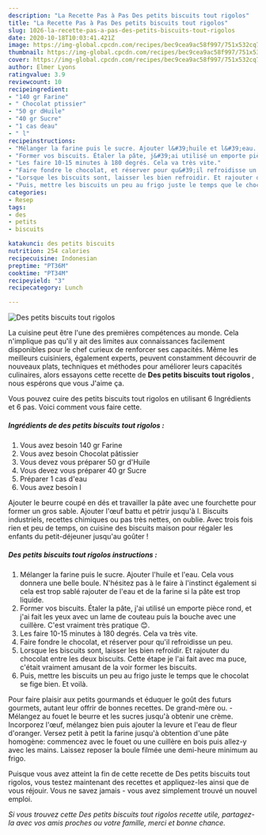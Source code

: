 ```yaml
---
description: "La Recette Pas à Pas Des petits biscuits tout rigolos"
title: "La Recette Pas à Pas Des petits biscuits tout rigolos"
slug: 1026-la-recette-pas-a-pas-des-petits-biscuits-tout-rigolos
date: 2020-10-18T10:03:41.421Z
image: https://img-global.cpcdn.com/recipes/bec9cea9ac58f997/751x532cq70/des-petits-biscuits-tout-rigolos-photo-principale-de-la-recette.jpg
thumbnail: https://img-global.cpcdn.com/recipes/bec9cea9ac58f997/751x532cq70/des-petits-biscuits-tout-rigolos-photo-principale-de-la-recette.jpg
cover: https://img-global.cpcdn.com/recipes/bec9cea9ac58f997/751x532cq70/des-petits-biscuits-tout-rigolos-photo-principale-de-la-recette.jpg
author: Elmer Lyons
ratingvalue: 3.9
reviewcount: 10
recipeingredient:
- "140 gr Farine"
- " Chocolat ptissier"
- "50 gr dHuile"
- "40 gr Sucre"
- "1 cas deau"
- " l"
recipeinstructions:
- "Mélanger la farine puis le sucre. Ajouter l&#39;huile et l&#39;eau. Cela vous donnera une belle boule. N&#39;hésitez pas à le faire à l&#39;instinct également si cela est trop sablé rajouter de l&#39;eau et de la farine si la pâte est trop liquide."
- "Former vos biscuits. Étaler la pâte, j&#39;ai utilisé un emporte pièce rond, et j&#39;ai fait les yeux avec un lame de couteau puis la bouche avec une cuillère. C&#39;est vraiment très pratique 😊."
- "Les faire 10-15 minutes à 180 degrés. Cela va très vite."
- "Faire fondre le chocolat, et réserver pour qu&#39;il refroidisse un peu."
- "Lorsque les biscuits sont, laisser les bien refroidir. Et rajouter du chocolat entre les deux biscuits. Cette étape je l&#39;ai fait avec ma puce, c&#39;était vraiment amusant de la voir former les biscuits."
- "Puis, mettre les biscuits un peu au frigo juste le temps que le chocolat se fige bien. Et voilà."
categories:
- Resep
tags:
- des
- petits
- biscuits

katakunci: des petits biscuits 
nutrition: 254 calories
recipecuisine: Indonesian
preptime: "PT36M"
cooktime: "PT34M"
recipeyield: "3"
recipecategory: Lunch

---
```



![Des petits biscuits tout rigolos](https://img-global.cpcdn.com/recipes/bec9cea9ac58f997/751x532cq70/des-petits-biscuits-tout-rigolos-photo-principale-de-la-recette.jpg)

La cuisine peut être l'une des premières compétences au monde. Cela n'implique pas qu'il y ait des limites aux connaissances facilement disponibles pour le chef curieux de renforcer ses capacités. Même les meilleurs cuisiniers, également experts, peuvent constamment découvrir de nouveaux plats, techniques et méthodes pour améliorer leurs capacités culinaires, alors essayons cette recette de <strong> Des petits biscuits tout rigolos </strong>, nous espérons que vous J'aime ça.

<!--inarticleads1-->

Vous pouvez cuire des petits biscuits tout rigolos en utilisant 6 Ingrédients et 6 pas. Voici comment vous faire cette.

##### Ingrédients de des petits biscuits tout rigolos :

1. Vous avez besoin 140 gr Farine
1. Vous avez besoin  Chocolat pâtissier
1. Vous devez vous préparer 50 gr d&#39;Huile
1. Vous devez vous préparer 40 gr Sucre
1. Préparer 1 cas d&#39;eau
1. Vous avez besoin  l


Ajouter le beurre coupé en dés et travailler la pâte avec une fourchette pour former un gros sable. Ajouter l&#39;œuf battu et pétrir jusqu&#39;à l. Biscuits industriels, recettes chimiques ou pas très nettes, on oublie. Avec trois fois rien et peu de temps, on cuisine des biscuits maison pour régaler les enfants du petit-déjeuner jusqu&#39;au goûter ! 

<!--inarticleads2-->

##### Des petits biscuits tout rigolos instructions :

1. Mélanger la farine puis le sucre. Ajouter l&#39;huile et l&#39;eau. Cela vous donnera une belle boule. N&#39;hésitez pas à le faire à l&#39;instinct également si cela est trop sablé rajouter de l&#39;eau et de la farine si la pâte est trop liquide.
1. Former vos biscuits. Étaler la pâte, j&#39;ai utilisé un emporte pièce rond, et j&#39;ai fait les yeux avec un lame de couteau puis la bouche avec une cuillère. C&#39;est vraiment très pratique 😊.
1. Les faire 10-15 minutes à 180 degrés. Cela va très vite.
1. Faire fondre le chocolat, et réserver pour qu&#39;il refroidisse un peu.
1. Lorsque les biscuits sont, laisser les bien refroidir. Et rajouter du chocolat entre les deux biscuits. Cette étape je l&#39;ai fait avec ma puce, c&#39;était vraiment amusant de la voir former les biscuits.
1. Puis, mettre les biscuits un peu au frigo juste le temps que le chocolat se fige bien. Et voilà.


Pour faire plaisir aux petits gourmands et éduquer le goût des futurs gourmets, autant leur offrir de bonnes recettes. De grand-mère ou. -Mélangez au fouet le beurre et les sucres jusqu&#39;à obtenir une crème. Incorporez l&#39;œuf, mélangez bien puis ajouter la levure et l&#39;eau de fleur d&#39;oranger. Versez petit à petit la farine jusqu&#39;à obtention d&#39;une pâte homogène: commencez avec le fouet ou une cuillère en bois puis allez-y avec les mains. Laissez reposer la boule filmée une demi-heure minimum au frigo. 

<!--inarticleads1-->

<p>
Puisque vous avez atteint la fin de cette recette de Des petits biscuits tout rigolos, vous testez maintenant des recettes et appliquez-les ainsi que de vous réjouir. Vous ne savez jamais - vous avez simplement trouvé un nouvel emploi.
</p>

<p>
<i>Si vous trouvez cette Des petits biscuits tout rigolos recette utile, partagez-la avec vos amis proches ou votre famille, merci et bonne chance.</i>
</p>
